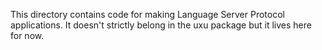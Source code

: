 This directory contains code for making Language Server Protocol applications.
It doesn't strictly belong in the uxu package but it lives here for now.